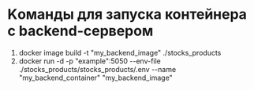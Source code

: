 # Kоманды для запуска контейнера c backend-сервером

1. docker image build -t "my_backend_image" ./stocks_products
2. docker run -d -p "example":5050 --env-file ./stocks_products/stocks_products/.env --name "my_backend_container" "my_backend_image"